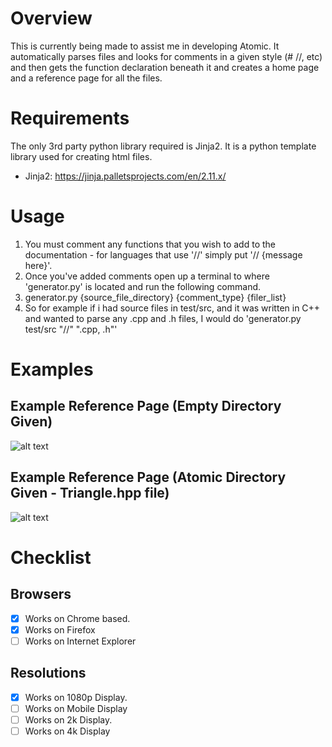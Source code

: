 # Overview

This is currently being made to assist me in developing Atomic. It automatically parses files and looks for comments in a given style (# //, etc) and then gets the function 
declaration beneath it and creates a home page and a reference page for all the files.

# Requirements

The only 3rd party python library required is Jinja2. It is a python template library used for creating html files.

- Jinja2: https://jinja.palletsprojects.com/en/2.11.x/

# Usage

1. You must comment any functions that you wish to add to the documentation - for languages that use '//' simply put '// {message here}'.
2. Once you've added comments open up a terminal to where 'generator.py' is located and run the following command.
3. generator.py {source_file_directory} {comment_type} {filer_list}
4. So for example if i had source files in test/src, and it was written in C++ and wanted to parse any .cpp and .h files, I would do 'generator.py test/src "//" ".cpp, .h"'


# Examples

## Example Reference Page (Empty Directory Given)

![alt text](https://github.com/james-d12/documentation-generator/blob/master/images/image-01.png?raw=true) 

## Example Reference Page (Atomic Directory Given - Triangle.hpp file) 

![alt text](https://github.com/james-d12/documentation-generator/blob/master/images/image-02.png?raw=true) 

# Checklist

## Browsers
- [x] Works on Chrome based.
- [x] Works on Firefox
- [ ] Works on Internet Explorer

## Resolutions
- [x] Works on 1080p Display.
- [ ] Works on Mobile Display
- [ ] Works on 2k Display.
- [ ] Works on 4k Display
